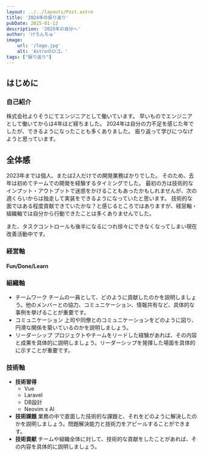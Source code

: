 ```yaml
---
layout: ../../layouts/Post.astro
title: '2024年の振り返り'
pubDate: 2025-01-12
description: '2025年の自分へ'
author: 'けろんちゅ'
image:
    url: '/logo.jpg'
    alt: 'Astroのロゴ。'
tags: ["振り返り"]
---
```


## はじめに
### 自己紹介
株式会社よりそうにてエンジニアとして働いています。
早いものでエンジニアとして働いてからは4年ほど経ちました。
2024年は自分の力不足を感じた年でしたが、できるようになったことも多くありました。
振り返って学びにつなげようと思っています。

## 全体感
2023年までは個人、または2人だけでの開発業務ばかりでした。
そのため、去年は初めてチームでの開発を経験するタイミングでした。
最初の方は技術的なインプット・アウトプットで迷惑をかけることもあったかもしれませんが、次の週くらいからは独走して実装をできるようになっていたと思います。
技術的な面ではある程度貢献できていたかな？と感じるところではありますが、経営軸・組織軸では自分から行動できたことは多くありませんでした。

また、タスクコントロールも後半になるにつれ徐々にできなくなってしまい現在改善活動中です。


### 経営軸
#### Fun/Done/Learn


### 組織軸
- チームワーク
チームの一員として、どのように貢献したのかを説明しましょう。他のメンバーとの協力、コミュニケーション、情報共有など、具体的な事例を挙げることが重要です。
- コミュニケーション
上司や同僚とのコミュニケーションをどのように図り、円滑な関係を築いているのかを説明しましょう。
- リーダーシップ
プロジェクトやチームをリードした経験があれば、その内容と成果を具体的に説明しましょう。リーダーシップを発揮した場面を具体的に示すことが重要です。

### 技術軸
- **技術習得**
    - Vue
    - Laravel
    - DB設計
    - Neovim x AI
- **技術課題**
業務の中で直面した技術的な課題と、それをどのように解決したのかを説明しましょう。問題解決能力と技術力をアピールすることができます。
- **技術貢献**
チームや組織全体に対して、技術的な貢献をしたことがあれば、その内容を具体的に説明しましょう。
